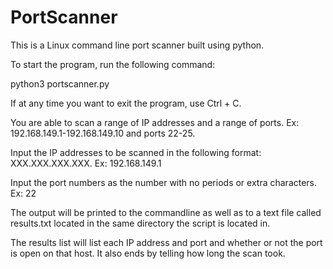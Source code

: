 # PortScanner

This is a Linux command line port scanner built using python.

To start the program, run the following command:

python3 portscanner.py

If at any time you want to exit the program, use Ctrl + C.

You are able to scan a range of IP addresses and a range of ports. Ex: 192.168.149.1-192.168.149.10 and ports 22-25.

Input the IP addresses to be scanned in the following format: XXX.XXX.XXX.XXX. Ex: 192.168.149.1

Input the port numbers as the number with no periods or extra characters. Ex: 22

The output will be printed to the commandline as well as to a text file called results.txt located in the same directory the script is located in. 

The results list will list each IP address and port and whether or not the port is open on that host. It also ends by telling how long the scan took. 



